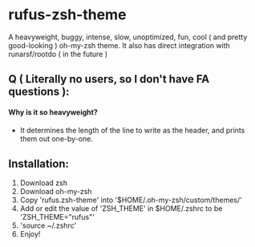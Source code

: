 # rufus-zsh-theme
A heavyweight, buggy, intense, slow, unoptimized, fun, cool ( and pretty good-looking ) oh-my-zsh theme.
It also has direct integration with runarsf/rootdo ( in the future )

## Q ( Literally no users, so I don't have FA questions ):
#### Why is it so heavyweight?
* It determines the length of the line to write as the header, and prints them out one-by-one.

## Installation:
1. Download zsh
2. Download oh-my-zsh
3. Copy 'rufus.zsh-theme' into '$HOME/.oh-my-zsh/custom/themes/'
4. Add or edit the value of 'ZSH_THEME' in $HOME/.zshrc to be 'ZSH_THEME="rufus"'
5. 'source ~/.zshrc'
6. Enjoy!
